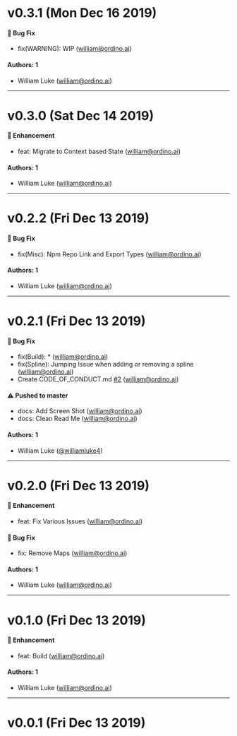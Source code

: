 # v0.3.1 (Mon Dec 16 2019)

#### 🐛  Bug Fix

- fix(WARNING): WIP  (william@ordino.ai)

#### Authors: 1

- William Luke (william@ordino.ai)

---

# v0.3.0 (Sat Dec 14 2019)

#### 🚀  Enhancement

- feat: Migrate to Context based State  (william@ordino.ai)

#### Authors: 1

- William Luke (william@ordino.ai)

---

# v0.2.2 (Fri Dec 13 2019)

#### 🐛  Bug Fix

- fix(Misc): Npm Repo Link and Export Types  (william@ordino.ai)

#### Authors: 1

- William Luke (william@ordino.ai)

---

# v0.2.1 (Fri Dec 13 2019)

#### 🐛  Bug Fix

- fix(Build): *  (william@ordino.ai)
- fix(Spline): Jumping Issue when adding or removing a spline  (william@ordino.ai)
- Create CODE_OF_CONDUCT.md [#2](https://github.com/williamluke4/Naph/pull/2) (william@ordino.ai)

#### ⚠️  Pushed to master

- docs: Add Screen Shot  (william@ordino.ai)
- docs: Clean Read Me  (william@ordino.ai)

#### Authors: 1

- William Luke ([@williamluke4](https://github.com/williamluke4))

---

# v0.2.0 (Fri Dec 13 2019)

#### 🚀  Enhancement

- feat: Fix Various Issues  (william@ordino.ai)

#### 🐛  Bug Fix

- fix: Remove Maps  (william@ordino.ai)

#### Authors: 1

- William Luke (william@ordino.ai)

---

# v0.1.0 (Fri Dec 13 2019)

#### 🚀  Enhancement

- feat: Build  (william@ordino.ai)

#### Authors: 1

- William Luke (william@ordino.ai)

---

# v0.0.1 (Fri Dec 13 2019)

